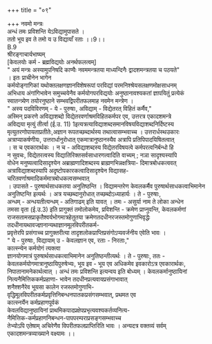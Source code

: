 +++
title = "०९"

+++
नवमो मन्त्रः  
अन्धं तमः प्रविशन्ति येऽविद्यामुपासते ।  
ततो भूय इव ते तमो य उ विद्यायाँ रताः ।।9।।  
B.9  
श्रीरङ्गाचार्यभाष्यम्  
[केवलयोः कर्म - ब्रह्मविद्ययोः अनर्थफलत्वम्]  
" अयं मन्त्रः अस्यामुपनिषदि काण्वैः नवममन्त्रतया माध्यन्दिनैः द्वादशमन्त्रतया च पठयते"  
। इतः प्राचीनेन भागेन  
कर्मयोङ्गागिकां यथोक्तलक्षणज्ञानविशेषरूपां परविद्यां परमनिश्श्रेयसलक्षणमोक्षसाधनम्  
अभिधाय अंगांगिभावेन समुच्चयेनैव कर्मयोगपरविद्ययोः अनुष्ठानावश्यकतां ज्ञापयितुं प्रत्येकं  
स्वातन्त्र्येण तयोरनुष्ठाने सम्भवद्विपरीतफलमाह नवमेन मन्त्रेण ।  
" अस्य पदविविरणम् - ये - पुरुषाः, अविद्याम् - विद्येतरत् विहितं कर्मैव,"  
अस्मिन् प्रकरणे अविद्याशब्दो विद्येतरवर्णाश्रमविहितकर्मपर एव, उत्तरत्र एकादशमन्त्रे  
अविद्यया मृत्युं तीर्त्वा (ई.उ. 11) 1इत्यत्रत्याविद्याशब्दसमानविषयविद्याशब्दनिर्दिष्टस्य  
मृत्युतरणोपायताप्रतीतेः,अज्ञान रूपतच्छब्दार्थस्य तथात्वासम्भवाच्च । उत्तरार्धस्थउकारः  
अत्राप्याकर्षणीयः, उत्तरार्धानुरोधात् एकमात्रानुष्ठानस्यैव अत्रापि प्रतिपिपादयिषितत्वात्  
। स च एवकारार्थकः । न च - अविद्याशब्दस्य विद्येतरविषयत्वे कर्मपरत्वनिर्बन्धो हि  
न सुवचः, विद्येतरत्वस्य विद्यातिरिक्तसर्वसाधारणत्वादिति वाच्यम् ; नञा सादृश्यस्यापि  
वोधेन मनुष्यत्वादिसादृश्येन अब्राह्मणादिशब्दस्य ब्राह्मणभिन्नक्षत्रिया- दिमात्रबोधकत्ववत्  
अत्राविद्याशब्दस्यापि अदृष्टोपकारकत्वादिसादृश्येन विद्यासह-  
चरितवर्णाश्रमादिकर्ममात्रबोधकत्वसम्भवात्  
। उपासते - पुरुषार्थसाधकतया अनुतिष्ठन्ति । विद्यामन्तरेण केवलकर्मैव पुरुषार्थसाधकत्वाभिमानेन  
अनुतिष्टन्ति इत्यर्थः । अत्र यच्छब्दानुरोधात् तच्छब्दोऽध्याहार्यः । ते - पुरुषाः,  
अन्धम् - अन्धयतीत्यन्धम् - अतिगाढम् इति यावत् । तमः - असुर्या नाम ते लोका अन्धेन  
तमसा वृता (ई.उ.3) इति प्रागुक्तं तमोलोकमेव, प्रविशन्ति - क्रमेण प्राप्नुवन्ति, केवलकर्मणां  
राजसतामसप्राकृतैश्वर्यभोगमात्रहेतुतया क्रमेणतदधीनरजस्तमोगुणाभिवृद्धेः  
तदधीनायथावज्ज्ञानान्यथाज्ञानमूलविपरीतकर्म-  
प्रवृत्तेरपि प्रसंगाच्च प्रागुक्तरीत्या तादृशलोकप्राप्तिप्रसंगोऽप्यवर्जनीय एवेति भावः ।  
" ये - पुरुषाः, विद्यायाम् उ - केवलज्ञान एव, रताः - निरताः,"  
कात्स्न्येन कर्मयोगं त्यक्त्वा  
ज्ञानयोगमात्रं पुरुषार्थसाधकत्वाभिमानेन अनुतिष्ठन्तीत्यर्थः । ते - पुरुषाः, ततः -  
केवलकर्मयोगमात्रानुष्ठायिपुरुषेभ्यः, भूय इव - भूय एव अधिकमेव इवकारोऽत्र एवकारार्थकः,  
निपातानामनेकार्थत्वात् । अन्धं तमः प्रविशन्ति इत्यन्वय इति बोध्यम् । केवलकर्मानुष्ठायिनां  
नित्यनैमित्तिककर्मप्रहाणा- भावेन तदधीनप्रत्यवायप्रसंगाभावात्  
शनैश्शनैरेव भूयसा कालेन रजस्तमोगुणाभि-  
वृद्धिमूलविपरीतकर्मप्रवृत्तिनिबन्धनपातकप्रसंगसम्भवात्, प्रथमत एव  
कात्स्नर्येन कर्मप्रहाणपूर्वकं  
केवलविद्यानुष्ठायिनां प्राथमिकपादप्रक्षेपप्रभृत्यवश्यकर्तव्यनित्य-  
नैमित्तिक-कर्मप्रहाणनिबन्धन-पापपरम्पराप्रसङ्गसम्भवाच्च  
तेभ्योऽपि एतेषाम् अचिरेणैव विपरीतफलप्राप्तिरिति भावः । अन्यदत्र वक्तव्यं सर्वम्  
एकादशमन्त्रव्याख्याने वक्ष्यामः ।।